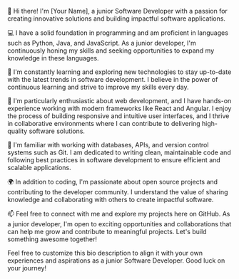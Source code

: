 👋 Hi there! I'm [Your Name], a junior Software Developer with a passion for creating innovative solutions and building impactful software applications.

💻 I have a solid foundation in programming and am proficient in languages such as Python, Java, and JavaScript. As a junior developer, I'm continuously honing my skills and seeking opportunities to expand my knowledge in these languages.

🌱 I'm constantly learning and exploring new technologies to stay up-to-date with the latest trends in software development. I believe in the power of continuous learning and strive to improve my skills every day.

🚀 I'm particularly enthusiastic about web development, and I have hands-on experience working with modern frameworks like React and Angular. I enjoy the process of building responsive and intuitive user interfaces, and I thrive in collaborative environments where I can contribute to delivering high-quality software solutions.

🔧 I'm familiar with working with databases, APIs, and version control systems such as Git. I am dedicated to writing clean, maintainable code and following best practices in software development to ensure efficient and scalable applications.

🌍 In addition to coding, I'm passionate about open source projects and contributing to the developer community. I understand the value of sharing knowledge and collaborating with others to create impactful software.

📫 Feel free to connect with me and explore my projects here on GitHub. As a junior developer, I'm open to exciting opportunities and collaborations that can help me grow and contribute to meaningful projects. Let's build something awesome together!

Feel free to customize this bio description to align it with your own experiences and aspirations as a junior Software Developer. Good luck on your journey!
